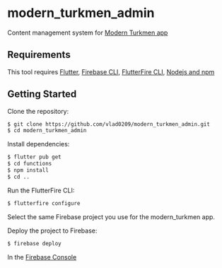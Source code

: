 # modern_turkmen_admin

Content management system for [Modern Turkmen app](https://github.com/vlad0209/modern_turkmen)

## Requirements

This tool requires [Flutter](https://docs.flutter.dev/get-started/install), [Firebase CLI](https://firebase.google.com/docs/cli?authuser=0&hl=en#install_the_firebase_cli), [FlutterFire CLI](https://firebase.google.com/docs/flutter/setup), [Nodejs and npm](https://nodejs.org/)

## Getting Started

Clone the repository:

```bash
$ git clone https://github.com/vlad0209/modern_turkmen_admin.git
$ cd modern_turkmen_admin
```

Install dependencies:

```bash
$ flutter pub get
$ cd functions
$ npm install
$ cd ..
```

Run the FlutterFire CLI:

```bash
$ flutterfire configure
```

Select the same Firebase project you use for the modern_turkmen app.

Deploy the project to Firebase:

```bash
$ firebase deploy
```

In the [Firebase Console](https://console.firebase.google.com/) 

